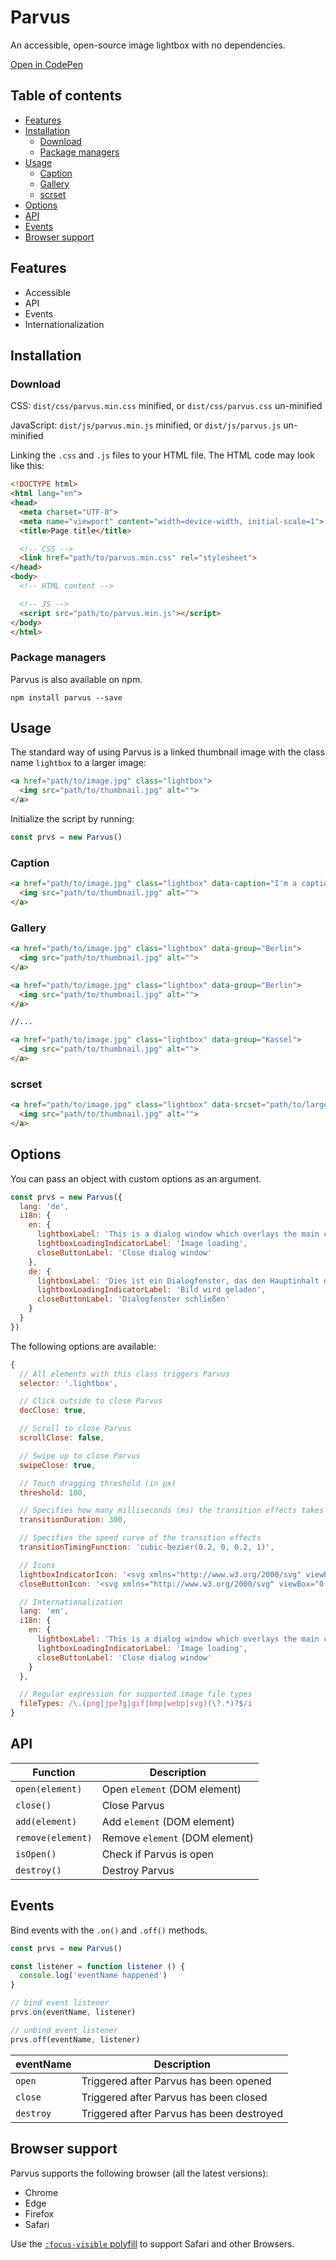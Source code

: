 # Parvus

An accessible, open-source image lightbox with no dependencies.

[Open in CodePen](https://codepen.io/collection/DwLBpz)

## Table of contents

- [Features](#features)
- [Installation](#installation)
  - [Download](#download)
  - [Package managers](#package-managers)
- [Usage](#usage)
  - [Caption](#caption)
  - [Gallery](#gallery)
  - [scrset](#scrset)
- [Options](#options)
- [API](#api)
- [Events](#events)
- [Browser support](#browser-support)

## Features

- Accessible
- API
- Events
- Internationalization

## Installation

### Download

CSS: `dist/css/parvus.min.css` minified, or `dist/css/parvus.css` un-minified

JavaScript: `dist/js/parvus.min.js` minified, or `dist/js/parvus.js` un-minified

Linking the `.css` and `.js` files to your HTML file. The HTML code may look like this:

```html
<!DOCTYPE html>
<html lang="en">
<head>
  <meta charset="UTF-8">
  <meta name="viewport" content="width=device-width, initial-scale=1">
  <title>Page title</title>

  <!-- CSS -->
  <link href="path/to/parvus.min.css" rel="stylesheet">
</head>
<body>
  <!-- HTML content -->

  <!-- JS -->
  <script src="path/to/parvus.min.js"></script>
</body>
</html>
```

### Package managers

Parvus is also available on npm.

`npm install parvus --save`

## Usage

The standard way of using Parvus is a linked thumbnail image with the class name `lightbox` to a larger image:

```html
<a href="path/to/image.jpg" class="lightbox">
  <img src="path/to/thumbnail.jpg" alt="">
</a>
```

Initialize the script by running:

```js
const prvs = new Parvus()
```

### Caption

```html
<a href="path/to/image.jpg" class="lightbox" data-caption="I'm a caption">
  <img src="path/to/thumbnail.jpg" alt="">
</a>
```

### Gallery

```html
<a href="path/to/image.jpg" class="lightbox" data-group="Berlin">
  <img src="path/to/thumbnail.jpg" alt="">
</a>

<a href="path/to/image.jpg" class="lightbox" data-group="Berlin">
  <img src="path/to/thumbnail.jpg" alt="">
</a>

//...

<a href="path/to/image.jpg" class="lightbox" data-group="Kassel">
  <img src="path/to/thumbnail.jpg" alt="">
</a>
```

### scrset

```html
<a href="path/to/image.jpg" class="lightbox" data-srcset="path/to/large.jpg 1200w, path/to/medium.jpg 1000w, path/to/small.jpg 700w">
  <img src="path/to/thumbnail.jpg" alt="">
</a>
```

## Options

You can pass an object with custom options as an argument.

```js
const prvs = new Parvus({
  lang: 'de',
  i18n: {
    en: {
      lightboxLabel: 'This is a dialog window which overlays the main content of the page. The modal shows the enlarged image. Pressing the Escape key will close the modal and bring you back to where you were on the page.',
      lightboxLoadingIndicatorLabel: 'Image loading',
      closeButtonLabel: 'Close dialog window'
    },
    de: {
      lightboxLabel: 'Dies ist ein Dialogfenster, das den Hauptinhalt der Seite überlagert. Das Modal zeigt das vergrößerte Bild. Durch Drücken der Escape-Taste wird das Modal geschlossen und Sie kehren an die Stelle zurück, an der Sie sich auf der Seite befanden.',
      lightboxLoadingIndicatorLabel: 'Bild wird geladen',
      closeButtonLabel: 'Dialogfenster schließen'
    }
  }
})
```

The following options are available:

```js
{
  // All elements with this class triggers Parvus
  selector: '.lightbox',

  // Click outside to close Parvus
  docClose: true,

  // Scroll to close Parvus
  scrollClose: false,

  // Swipe up to close Parvus
  swipeClose: true,

  // Touch dragging threshold (in px)
  threshold: 100,

  // Specifies how many milliseconds (ms) the transition effects takes to complete
  transitionDuration: 300,

  // Specifies the speed curve of the transition effects
  transitionTimingFunction: 'cubic-bezier(0.2, 0, 0.2, 1)',

  // Icons
  lightboxIndicatorIcon: '<svg xmlns="http://www.w3.org/2000/svg" viewBox="0 0 24 24" aria-hidden="true" focusable="false"><path d="M8 3H5a2 2 0 00-2 2v3m18 0V5a2 2 0 00-2-2h-3m0 18h3a2 2 0 002-2v-3M3 16v3a2 2 0 002 2h3"/></svg>',
  closeButtonIcon: '<svg xmlns="http://www.w3.org/2000/svg" viewBox="0 0 24 24" aria-hidden="true" focusable="false"><path d="M18 6L6 18M6 6l12 12"/></svg>',

  // Internationalization
  lang: 'en',
  i18n: {
    en: {
      lightboxLabel: 'This is a dialog window which overlays the main content of the page. The modal shows the enlarged image. Pressing the Escape key will close the modal and bring you back to where you were on the page.',
      lightboxLoadingIndicatorLabel: 'Image loading',
      closeButtonLabel: 'Close dialog window'
    }
  },

  // Regular expression for supported image file types
  fileTypes: /\.(png|jpe?g|gif|bmp|webp|svg)(\?.*)?$/i
}
```

## API

| Function | Description |
| --- | --- |
| `open(element)` | Open `element` (DOM element) |
| `close()` | Close Parvus |
| `add(element)` | Add `element` (DOM element) |
| `remove(element)` | Remove `element` (DOM element) |
| `isOpen()` | Check if Parvus is open |
| `destroy()` | Destroy Parvus |

## Events

Bind events with the `.on()` and `.off()` methods.

```js
const prvs = new Parvus()

const listener = function listener () {
  console.log('eventName happened')
}

// bind event listener
prvs.on(eventName, listener)

// unbind event listener
prvs.off(eventName, listener)
```

| eventName | Description |
| --- | --- |
| `open` | Triggered after Parvus has been opened |
| `close` | Triggered after Parvus has been closed |
| `destroy` | Triggered after Parvus has been destroyed |

## Browser support

Parvus supports the following browser (all the latest versions):

- Chrome
- Edge
- Firefox
- Safari

Use the [`:focus-visible` polyfill](https://github.com/WICG/focus-visible) to support Safari and other Browsers.
